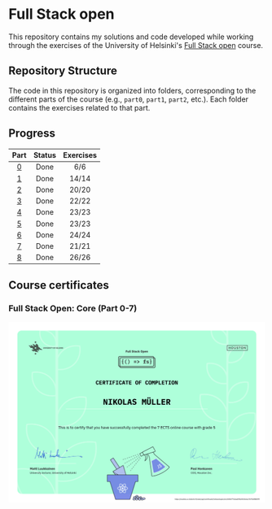 # Full Stack open

This repository contains my solutions and code developed while working through the exercises of the University of Helsinki's [Full Stack open](https://fullstackopen.com/en/) course.

## Repository Structure

The code in this repository is organized into folders, corresponding to the different parts of the course (e.g., `part0`, `part1`, `part2`, etc.). Each folder contains the exercises related to that part.

## Progress

|     Part      | Status | Exercises |
| :-----------: | :----: | :-------: |
| [0](./part0/) |  Done  |    6/6    |
| [1](./part1/) |  Done  |   14/14   |
| [2](./part2/) |  Done  |   20/20   |
| [3](./part3/) |  Done  |   22/22   |
| [4](./part4/) |  Done  |   23/23   |
| [5](./part5/) |  Done  |   23/23   |
| [6](./part6/) |  Done  |   24/24   |
| [7](./part7/) |  Done  |   21/21   |
| [8](./part8/) |  Done  |   26/26   |

## Course certificates

### Full Stack Open: Core (Part 0-7)

![Full Stack Open core Certificate](./img/certificate-fullstack.png)
